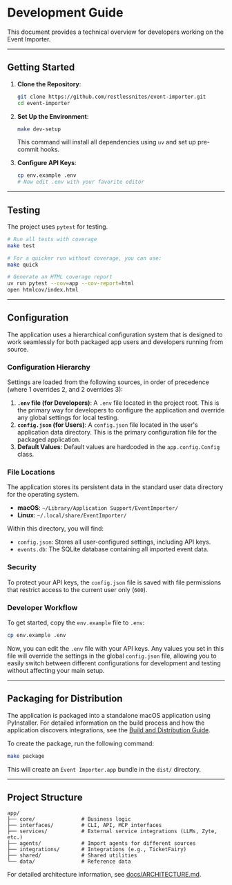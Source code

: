# Development Guide

This document provides a technical overview for developers working on the Event Importer.

---

## Getting Started

1. **Clone the Repository**:

    ```bash
    git clone https://github.com/restlessnites/event-importer.git
    cd event-importer
    ```

2. **Set Up the Environment**:

    ```bash
    make dev-setup
    ```

    This command will install all dependencies using `uv` and set up pre-commit hooks.

3. **Configure API Keys**:

    ```bash
    cp env.example .env
    # Now edit .env with your favorite editor
    ```

---

## Testing

The project uses `pytest` for testing.

```bash
# Run all tests with coverage
make test

# For a quicker run without coverage, you can use:
make quick

# Generate an HTML coverage report
uv run pytest --cov=app --cov-report=html
open htmlcov/index.html
```

---

## Configuration

The application uses a hierarchical configuration system that is designed to work seamlessly for both packaged app users and developers running from source.

### Configuration Hierarchy

Settings are loaded from the following sources, in order of precedence (where 1 overrides 2, and 2 overrides 3):

1. **`.env` file (for Developers)**: A `.env` file located in the project root. This is the primary way for developers to configure the application and override any global settings for local testing.
2. **`config.json` (for Users)**: A `config.json` file located in the user's application data directory. This is the primary configuration file for the packaged application.
3. **Default Values**: Default values are hardcoded in the `app.config.Config` class.

### File Locations

The application stores its persistent data in the standard user data directory for the operating system.

- **macOS**: `~/Library/Application Support/EventImporter/`
- **Linux**: `~/.local/share/EventImporter/`

Within this directory, you will find:

- `config.json`: Stores all user-configured settings, including API keys.
- `events.db`: The SQLite database containing all imported event data.

### Security

To protect your API keys, the `config.json` file is saved with file permissions that restrict access to the current user only (`600`).

### Developer Workflow

To get started, copy the `env.example` file to `.env`:

```bash
cp env.example .env
```

Now, you can edit the `.env` file with your API keys. Any values you set in this file will override the settings in the global `config.json` file, allowing you to easily switch between different configurations for development and testing without affecting your main setup.

---

## Packaging for Distribution

The application is packaged into a standalone macOS application using PyInstaller. For detailed information on the build process and how the application discovers integrations, see the [Build and Distribution Guide](BUILD_PROCESS.md).

To create the package, run the following command:

```bash
make package
```

This will create an `Event Importer.app` bundle in the `dist/` directory.

---

## Project Structure

```plaintext
app/
├── core/               # Business logic
├── interfaces/         # CLI, API, MCP interfaces
├── services/           # External service integrations (LLMs, Zyte, etc.)
├── agents/             # Import agents for different sources
├── integrations/       # Integrations (e.g., TicketFairy)
├── shared/             # Shared utilities
└── data/               # Reference data
```

For detailed architecture information, see [docs/ARCHITECTURE.md](ARCHITECTURE.md).
